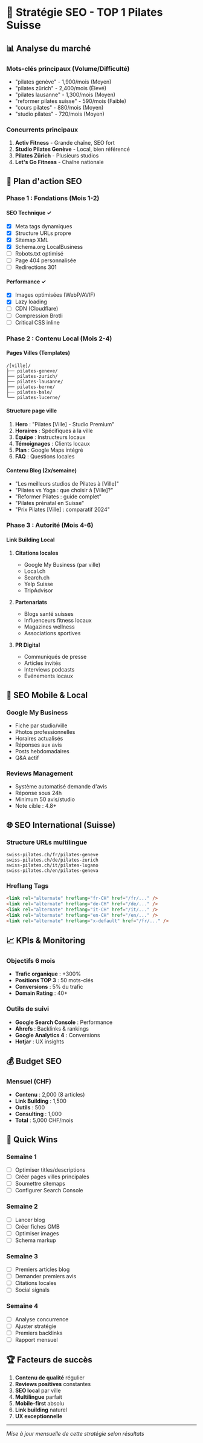 # 🎯 Stratégie SEO - TOP 1 Pilates Suisse

## 📊 Analyse du marché

### Mots-clés principaux (Volume/Difficulté)
- "pilates genève" - 1,900/mois (Moyen)
- "pilates zürich" - 2,400/mois (Élevé)
- "pilates lausanne" - 1,300/mois (Moyen)
- "reformer pilates suisse" - 590/mois (Faible)
- "cours pilates" - 880/mois (Moyen)
- "studio pilates" - 720/mois (Moyen)

### Concurrents principaux
1. **Activ Fitness** - Grande chaîne, SEO fort
2. **Studio Pilates Genève** - Local, bien référencé
3. **Pilates Zürich** - Plusieurs studios
4. **Let's Go Fitness** - Chaîne nationale

## 🚀 Plan d'action SEO

### Phase 1 : Fondations (Mois 1-2)

#### SEO Technique ✓
- [x] Meta tags dynamiques
- [x] Structure URLs propre
- [x] Sitemap XML
- [x] Schema.org LocalBusiness
- [ ] Robots.txt optimisé
- [ ] Page 404 personnalisée
- [ ] Redirections 301

#### Performance ✓
- [x] Images optimisées (WebP/AVIF)
- [x] Lazy loading
- [ ] CDN (Cloudflare)
- [ ] Compression Brotli
- [ ] Critical CSS inline

### Phase 2 : Contenu Local (Mois 2-4)

#### Pages Villes (Templates)
```
/[ville]/
├── pilates-geneve/
├── pilates-zurich/
├── pilates-lausanne/
├── pilates-berne/
├── pilates-bale/
└── pilates-lucerne/
```

#### Structure page ville
1. **Hero** : "Pilates [Ville] - Studio Premium"
2. **Horaires** : Spécifiques à la ville
3. **Équipe** : Instructeurs locaux
4. **Témoignages** : Clients locaux
5. **Plan** : Google Maps intégré
6. **FAQ** : Questions locales

#### Contenu Blog (2x/semaine)
- "Les meilleurs studios de Pilates à [Ville]"
- "Pilates vs Yoga : que choisir à [Ville]?"
- "Reformer Pilates : guide complet"
- "Pilates prénatal en Suisse"
- "Prix Pilates [Ville] : comparatif 2024"

### Phase 3 : Autorité (Mois 4-6)

#### Link Building Local
1. **Citations locales**
   - Google My Business (par ville)
   - Local.ch
   - Search.ch
   - Yelp Suisse
   - TripAdvisor

2. **Partenariats**
   - Blogs santé suisses
   - Influenceurs fitness locaux
   - Magazines wellness
   - Associations sportives

3. **PR Digital**
   - Communiqués de presse
   - Articles invités
   - Interviews podcasts
   - Événements locaux

## 📱 SEO Mobile & Local

### Google My Business
- Fiche par studio/ville
- Photos professionnelles
- Horaires actualisés
- Réponses aux avis
- Posts hebdomadaires
- Q&A actif

### Reviews Management
- Système automatisé demande d'avis
- Réponse sous 24h
- Minimum 50 avis/studio
- Note cible : 4.8+

## 🌐 SEO International (Suisse)

### Structure URLs multilingue
```
swiss-pilates.ch/fr/pilates-geneve
swiss-pilates.ch/de/pilates-zurich
swiss-pilates.ch/it/pilates-lugano
swiss-pilates.ch/en/pilates-geneva
```

### Hreflang Tags
```html
<link rel="alternate" hreflang="fr-CH" href="/fr/..." />
<link rel="alternate" hreflang="de-CH" href="/de/..." />
<link rel="alternate" hreflang="it-CH" href="/it/..." />
<link rel="alternate" hreflang="en-CH" href="/en/..." />
<link rel="alternate" hreflang="x-default" href="/fr/..." />
```

## 📈 KPIs & Monitoring

### Objectifs 6 mois
- **Trafic organique** : +300%
- **Positions TOP 3** : 50 mots-clés
- **Conversions** : 5% du trafic
- **Domain Rating** : 40+

### Outils de suivi
- **Google Search Console** : Performance
- **Ahrefs** : Backlinks & rankings
- **Google Analytics 4** : Conversions
- **Hotjar** : UX insights

## 💰 Budget SEO

### Mensuel (CHF)
- **Contenu** : 2,000 (8 articles)
- **Link Building** : 1,500
- **Outils** : 500
- **Consulting** : 1,000
- **Total** : 5,000 CHF/mois

## 🎯 Quick Wins

### Semaine 1
- [ ] Optimiser titles/descriptions
- [ ] Créer pages villes principales
- [ ] Soumettre sitemaps
- [ ] Configurer Search Console

### Semaine 2
- [ ] Lancer blog
- [ ] Créer fiches GMB
- [ ] Optimiser images
- [ ] Schema markup

### Semaine 3
- [ ] Premiers articles blog
- [ ] Demander premiers avis
- [ ] Citations locales
- [ ] Social signals

### Semaine 4
- [ ] Analyse concurrence
- [ ] Ajuster stratégie
- [ ] Premiers backlinks
- [ ] Rapport mensuel

## 🏆 Facteurs de succès

1. **Contenu de qualité** régulier
2. **Reviews positives** constantes
3. **SEO local** par ville
4. **Multilingue** parfait
5. **Mobile-first** absolu
6. **Link building** naturel
7. **UX exceptionnelle**

---

*Mise à jour mensuelle de cette stratégie selon résultats*